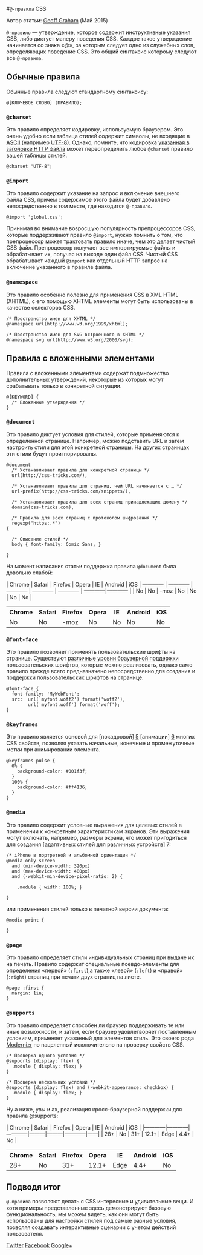 #`@-правила` CSS

Автор статьи: [Geoff Graham](https://css-tricks.com/author/geoffreygrahamgmail-com/) (Май 2015)

`@-правило` — утверждение, которое содержит инструктивные указания CSS, либо
диктует манеру поведения CSS. Каждое такое утверждение начинается со знака «@»,
за которым следует одно из служебных слов, определяющих поведение CSS. Это
общий синтаксис которому следуют все `@-правила`.

## Обычные правила

Обычные правила следуют стандартному синтаксису:

    @[КЛЮЧЕВОЕ СЛОВО] (ПРАВИЛО);

### `@charset`

Это правило определяет кодировку, используемую браузером. Это очень удобно если
таблица стилей содержит символы, не входящие в [ASCII][1] (например [UTF-8][2]).
Однако, помните, что кодировка [указанная в заголовке HTTP файла][3] может
переопределить любое `@charset` правило вашей таблицы стилей.

    @charset "UTF-8";

### `@import`

Это правило содержит указание на запрос и включение внешнего файла CSS, причем
содержимое этого файла будет добавлено непосредственно в том месте, где
находится `@-правило`.

    @import 'global.css';

Принимая во внимание возросшую популярность препроцессоров CSS, которые
поддерживают правило `@import`, нужно помнить о том, что препроцессор может
трактовать правило иначе, чем это делает чистый CSS файл. Препроцессор получает
все импортируемые файлы и обрабатывает их, получая на выходе один файл CSS.
Чистый CSS обрабатывает каждый `@import` как отдельный HTTP запрос на включение
указанного в правиле файла.

### `@namespace`

Это правило особенно полезно для применения CSS в XML HTML (XHTML), с его
помощью XHTML элементы могут быть использованы в качестве селекторов CSS.

    /* Пространство имен для XHTML */
    @namespace url(http://www.w3.org/1999/xhtml);

    /* Пространство имен для SVG встроенного в XHTML */
    @namespace svg url(http://www.w3.org/2000/svg);

## Правила с вложенными элементами

Правила с вложенными элементами содержат подмножество дополнительных
утверждений, некоторые из которых могут срабатывать только в конкретной
ситуации.

    @[KEYWORD] {
      /* Вложенные утверждения */
    }

### `@document`

Это правило диктует условия для стилей, которые применяются к определенной
странице. Например, можно подставить URL и затем настроить стили для этой
конкретной страницы.
На других страницах эти стили будут проигнорированы.

    @document
      /* Устанавливает правила для конкретной страницы */
      url(http://css-tricks.com/),

      /* Устанавливает правила для страниц, чей URL начинается с … */
      url-prefix(http://css-tricks.com/snippets/),

      /* Устанавливает правила для всех страниц принадлежащих домену */
      domain(css-tricks.com),

      /* Правила для всех страниц с протоколом шифрования */
      regexp("https:.*")
    {

      /* Описание стилей */
      body { font-family: Comic Sans; }

    }

На момент написания статьи поддержка правила `@document` была довольно слабой:

| Chrome | Safari | Firefox | Opera | IE | Android | iOS
| ———— | ———— | ———— | ———— | ———— | ————|———— |
| No | No | -moz | No | No | No | No |


<table>
	<tr>
		<th>Chrome</th>
		<th>Safari</th>
		<th>Firefox</th>
		<th>Opera</th>
		<th>IE</th>
		<th>Android</th>
		<th>iOS</th>
	</tr>
	<tr>
		<td>No</td>
		<td>No</td>
		<td>-moz</td>
		<td>No</td>
		<td>No</td>
		<td>No</td>
		<td>No</td>
	</tr>
</table>


### `@font-face`

Это правило позволяет применять пользовательские шрифты на странице.
Существуют [различные уровни браузерной поддержки][4] пользовательских шрифтов,
которые можно реализовать, однако само правило прежде всего предназначено
непосредственно для создания и поддержки пользовательских шрифтов на странице.

    @font-face {
      font-family: 'MyWebFont';
      src:  url('myfont.woff2') format('woff2'),
            url('myfont.woff') format('woff');
    }

### `@keyframes`

Это правило является основой для [покадровой] [5] [анимации] [6] многих CSS
свойств, позволяя указать начальные, конечные и промежуточные метки при
анимировании элемента.

    @keyframes pulse {
      0% {
        background-color: #001f3f;
      }
      100% {
        background-color: #ff4136;
      }
    }

### `@media`

Это правило содержит условные выражения для целевых стилей в применении к
конкретным характеристикам экранов. Эти выражения могут включать, например,
размеры экрана, что может пригодиться для создания [адаптивных стилей для
различных устройств] [7]:

    /* iPhone в портретной и альбомной ориентации */
    @media only screen
      and (min-device-width: 320px)
      and (max-device-width: 480px)
      and (-webkit-min-device-pixel-ratio: 2) {

        .module { width: 100%; }

    }

или применения стилей только в печатной версии документа:

    @media print {

    }

### `@page`

Это правило определяет стили индивидуальных страниц при выдаче их на печать.
Правило содержит специальные псевдо-элементы для определения «первой»
(`:first`),а также «левой» (`:left`) и «правой» (`:right`) страниц при
печати двух страниц на листе.

    @page :first {
      margin: 1in;
    }

### `@supports`

Это правило определяет способен ли браузер поддерживать те или иные возможности,
и затем, если браузер удовлетворяет поставленным условиям, применяет указанный
для элементов стиль. Это своего рода [Modernizr][8] но нацеленный исключительно
на проверку свойств CSS.

    /* Проверка одного условия */
    @supports (display: flex) {
      .module { display: flex; }
    }

    /* Проверка нескольких условий */
    @supports (display: flex) and (-webkit-appearance: checkbox) {
      .module { display: flex; }
    }

Ну а ниже, увы и ах, реализация кросс-браузерной поддержки для правила
@supports:

| Chrome | Safari | Firefox | Opera | IE   | Android | iOS |
|————|————|————|———|———|————|——|
| 28+    | No     | 31+     | 12.1+ | Edge | 4.4+    | No  |


<table>
  <tr>
    <th>Chrome</th>
    <th>Safari</th>
    <th>Firefox</th>
    <th>Opera</th>
    <th>IE</th>
    <th>Android</th>
    <th>iOS</th>
  </tr>
  <tr>
    <td>28+</td>
    <td>No</td>
    <td>31+</td>
    <td>12.1+</td>
    <td>Edge</td>
    <td>4.4+</td>
    <td>No</td>
  </tr>
</table>

## Подводя итог

`@-правила` позволяют делать с CSS интересные и удивительные вещи. И хотя
примеры представленные здесь демонстрируют базовую функциональность, мы можем
видеть, как они могут быть  использованы для настройки стилей под самые разные
условия, позволяя создавать интерактивные сценарии с учетом действий
пользователя.

[Twitter][9] [Facebook][10] [Google+][11]

 [1]: http://www.ascii.cl/htmlcodes.htm
 [2]: http://en.wikipedia.org/wiki/UTF-8
 [3]: https://developer.mozilla.org/en-US/docs/Web/HTML/Element/meta#Attributes
 [4]: https://css-tricks.com/snippets/css/using-font-face/
 [5]: https://css-tricks.com/snippets/css/keyframe-animation-syntax/
 [6]: https://css-tricks.com/almanac/properties/a/animation/
 [7]: https://css-tricks.com/snippets/css/media-queries-for-standard-devices/
 [8]: http://modernizr.com/
 [9]: https://twitter.com/intent/tweet?text=The%20At-Rules%20of%20CSS&url=https://css-tricks.com/the-at-rules-of-css/&via=real_css_tricks
 [10]: https://www.facebook.com/sharer/sharer.php?u=https://css-tricks.com/the-at-rules-of-css/
 [11]: https://plus.google.com/share?url=https://css-tricks.com/the-at-rules-of-css/